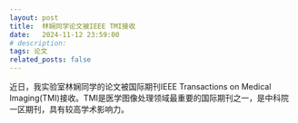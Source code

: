 ```yaml
---
layout: post
title:  林娴同学论文被IEEE TMI接收
date:   2024-11-12 23:59:00
# description:
tags: 论文
related_posts: false
---
```


近日，我实验室林娴同学的论文被国际期刊IEEE Transactions on Medical Imaging(TMI)接收。TMI是医学图像处理领域最重要的国际期刊之一，是中科院一区期刊，具有较高学术影响力。